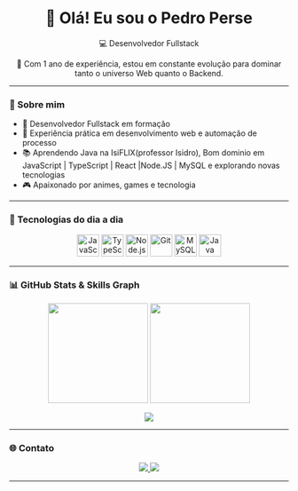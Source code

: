 <h1 align="center">👋 Olá! Eu sou o Pedro Perse</h1>

<p align="center">💻 Desenvolvedor Fullstack</p>

<p align="center">
  🚀 Com 1 ano de experiência, estou em constante evolução para dominar tanto o universo Web quanto o Backend.
</p>

---

### 🧠 Sobre mim

- 💼 Desenvolvedor Fullstack em formação
- 🔁 Experiência prática em desenvolvimento web e automação de processo
- 📚 Aprendendo Java na IsiFLIX(professor Isidro), Bom dominio em JavaScript | TypeScript | React |Node.JS | MySQL e explorando novas tecnologias
- 🎮 Apaixonado por animes, games e tecnologia

---

### 🧰 Tecnologias do dia a dia

<p align="center">
  <img src="https://cdn.jsdelivr.net/gh/devicons/devicon/icons/javascript/javascript-original.svg" width="40" title="JavaScript"/>
  <img src="https://cdn.jsdelivr.net/gh/devicons/devicon/icons/typescript/typescript-original.svg" width="40" title="TypeScript"/>
  <img src="https://cdn.jsdelivr.net/gh/devicons/devicon/icons/nodejs/nodejs-original.svg" width="40" title="Node.js"/>
  <img src="https://cdn.jsdelivr.net/gh/devicons/devicon/icons/git/git-original.svg" width="40" title="Git"/>
  <img src="https://cdn.jsdelivr.net/gh/devicons/devicon/icons/mysql/mysql-original.svg" width="40" title="MySQL"/>
  <img src="https://cdn.jsdelivr.net/gh/devicons/devicon/icons/java/java-original.svg" width="40" title="Java"/>
</p>

---

### 📊 GitHub Stats & Skills Graph

<p align="center">
  <img height="180em" src="https://github-readme-stats.vercel.app/api?username=PedroPerse&show_icons=true&theme=tokyonight&hide_border=false&count_private=true"/>
  <img height="180em" src="https://github-readme-stats.vercel.app/api/top-langs/?username=PedroPerse&layout=compact&langs_count=7&theme=tokyonight&hide_border=false"/>
</p>

<p align="center">
  <img src="https://github-profile-summary-cards.vercel.app/api/cards/profile-details?username=PedroPerse&theme=tokyonight" />
</p>

---

### 🌐 Contato

<p align="center">
  <a href="pedroperse1000@gmail.com">
    <img src="https://img.shields.io/badge/Gmail-D14836?style=for-the-badge&logo=gmail&logoColor=white" />
  </a>
  <a href="[https://www.linkedin.com/in/seulinkedin](https://www.linkedin.com/in/pedro-henrique-de-oliveira-perse-29606b24b/)">
    <img src="https://img.shields.io/badge/LinkedIn-0A66C2?style=for-the-badge&logo=linkedin&logoColor=white" />
  </a>
</p>

---
